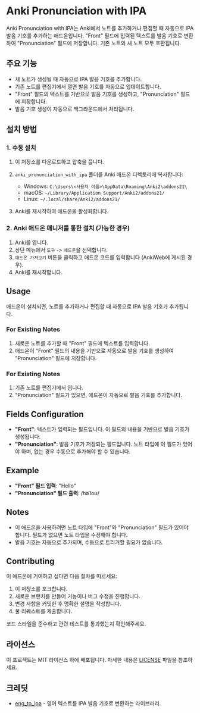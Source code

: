 # Anki Pronunciation with IPA

Anki Pronunciation with IPA는 Anki에서 노트를 추가하거나 편집할 때 자동으로 IPA 발음 기호를 추가하는 애드온입니다. "Front" 필드에 입력된 텍스트를 발음 기호로 변환하여 "Pronunciation" 필드에 저장합니다. 기존 노트와 새 노트 모두 호환됩니다.

## 주요 기능

- 새 노트가 생성될 때 자동으로 IPA 발음 기호를 추가합니다.
- 기존 노트를 편집기에서 열면 발음 기호를 자동으로 업데이트합니다.
- "Front" 필드의 텍스트를 기반으로 발음 기호를 생성하고, "Pronunciation" 필드에 저장합니다.
- 발음 기호 생성이 자동으로 백그라운드에서 처리됩니다.

## 설치 방법

### 1. 수동 설치

1. 이 저장소를 다운로드하고 압축을 풉니다.
2. `anki_pronunciation_with_ipa` 폴더를 Anki 애드온 디렉토리에 복사합니다:

   - Windows: `C:\Users\<사용자 이름>\AppData\Roaming\Anki2\addons21\`
   - macOS: `~/Library/Application Support/Anki2/addons21/`
   - Linux: `~/.local/share/Anki2/addons21/`

3. Anki를 재시작하여 애드온을 활성화합니다.

### 2. Anki 애드온 매니저를 통한 설치 (가능한 경우)

1. Anki를 엽니다.
2. 상단 메뉴에서 `도구` -> `애드온`을 선택합니다.
3. `애드온 가져오기` 버튼을 클릭하고 애드온 코드를 입력합니다 (AnkiWeb에 게시된 경우).
4. Anki를 재시작합니다.

## Usage

애드온이 설치되면, 노트를 추가하거나 편집할 때 자동으로 IPA 발음 기호가 추가됩니다.

### For Existing Notes

1. 새로운 노트를 추가할 때 "Front" 필드에 텍스트를 입력합니다.
2. 애드온이 "Front" 필드의 내용을 기반으로 자동으로 발음 기호를 생성하여 "Pronunciation" 필드에 저장합니다.

### For Existing Notes

1. 기존 노트를 편집기에서 엽니다.
2. "Pronunciation" 필드가 있으면, 애드온이 자동으로 발음 기호를 추가합니다.

## Fields Configuration

- **"Front"**: 텍스트가 입력되는 필드입니다. 이 필드의 내용을 기반으로 발음 기호가 생성됩니다.
- **"Pronunciation"**: 발음 기호가 저장되는 필드입니다. 노트 타입에 이 필드가 있어야 하며, 없는 경우 수동으로 추가해야 할 수 있습니다.

## Example

- **"Front" 필드 입력**: "Hello"
- **"Pronunciation" 필드 출력**: /həˈloʊ/

## Notes

- 이 애드온을 사용하려면 노트 타입에 "Front"와 "Pronunciation" 필드가 있어야 합니다. 필드가 없으면 노트 타입을 수정해야 합니다.
- 발음 기호는 자동으로 추가되며, 수동으로 트리거할 필요가 없습니다.

## Contributing

이 애드온에 기여하고 싶다면 다음 절차를 따르세요:

1. 이 저장소를 포크합니다.
2. 새로운 브랜치를 만들어 기능이나 버그 수정을 진행합니다.
3. 변경 사항을 커밋한 후 명확한 설명을 작성합니다.
4. 풀 리퀘스트를 제출합니다.

코드 스타일을 준수하고 관련 테스트를 통과했는지 확인해주세요.

## 라이선스

이 프로젝트는 MIT 라이선스 하에 배포됩니다. 자세한 내용은 [LICENSE](./LICENSE) 파일을 참조하세요.

## 크레딧

- [eng_to_ipa](https://github.com/mphilli/English-to-IPA) - 영어 텍스트를 IPA 발음 기호로 변환하는 라이브러리.
